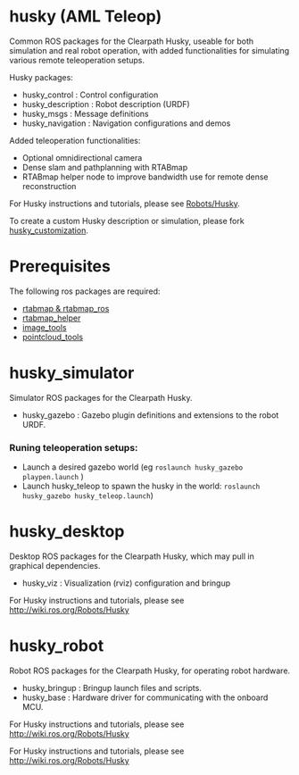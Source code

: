 husky (AML Teleop)
=====

Common ROS packages for the Clearpath Husky, useable for both simulation and
real robot operation, with added functionalities for simulating various remote teleoperation setups.

Husky packages:

 - husky_control : Control configuration
 - husky_description : Robot description (URDF)
 - husky_msgs : Message definitions
 - husky_navigation : Navigation configurations and demos

Added teleoperation functionalities:

 - Optional omnidirectional camera
 - Dense slam and pathplanning with RTABmap
 - RTABmap helper node to improve bandwidth use for remote dense reconstruction

For Husky instructions and tutorials, please see [Robots/Husky](http://wiki.ros.org/Robots/Husky).

To create a custom Husky description or simulation, please fork [husky_customization](https://github.com/husky/husky_customization).


Prerequisites
=============

The following ros packages are required:

 - [rtabmap & rtabmap_ros](https://github.com/introlab/rtabmap_ros)
 - [rtabmap_helper](https://github.com/HalfManHalfWookey/rtabmap_helper)
 - [image_tools](https://github.com/HalfManHalfWookey/image_tools)
 - [pointcloud_tools](https://github.com/HalfManHalfWookey/pointcloud_tools)

husky_simulator
==============

Simulator ROS packages for the Clearpath Husky.

 - husky_gazebo : Gazebo plugin definitions and extensions to the robot URDF.

### Runing teleoperation setups:

 - Launch a desired gazebo world (eg ` roslaunch husky_gazebo playpen.launch ` )
 - Launch husky\_teleop to spawn the husky in the world: ` roslaunch husky_gazebo husky_teleop.launch `)

husky_desktop
=============

Desktop ROS packages for the Clearpath Husky, which may pull in graphical dependencies.

 - husky_viz : Visualization (rviz) configuration and bringup

For Husky instructions and tutorials, please see http://wiki.ros.org/Robots/Husky

husky_robot
===========

Robot ROS packages for the Clearpath Husky, for operating robot hardware.

 - husky_bringup : Bringup launch files and scripts.
 - husky_base : Hardware driver for communicating with the onboard MCU.

For Husky instructions and tutorials, please see http://wiki.ros.org/Robots/Husky


For Husky instructions and tutorials, please see http://wiki.ros.org/Robots/Husky
